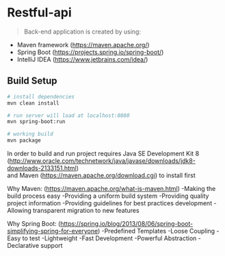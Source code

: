 # Restful-api 

>Back-end application is created by using:
- Maven framework (https://maven.apache.org/) 
- Spring Boot (https://projects.spring.io/spring-boot/)
- IntelliJ IDEA (https://www.jetbrains.com/idea/) 

## Build Setup

``` bash
# install dependencies
mvn clean install 

# run server will load at localhost:8080
mvn spring-boot:run

# working build
mvn package
```

In order to build and run project requires Java SE Development Kit 8
(http://www.oracle.com/technetwork/java/javase/downloads/jdk8-downloads-2133151.html)  
and Maven (https://maven.apache.org/download.cgi) to install first

Why Maven: (https://maven.apache.org/what-is-maven.html)
-Making the build process easy
-Providing a uniform build system
-Providing quality project information
-Providing guidelines for best practices development
-Allowing transparent migration to new features

Why Spring Boot: (https://spring.io/blog/2013/08/06/spring-boot-simplifying-spring-for-everyone)
-Predefined Templates
-Loose Coupling
-Easy to test
-Lightweight
-Fast Development
-Powerful Abstraction
-Declarative support


